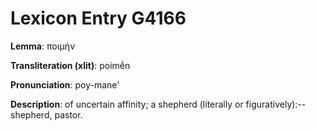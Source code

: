# Lexicon Entry G4166

**Lemma**: ποιμήν

**Transliteration (xlit)**: poimḗn

**Pronunciation**: poy-mane'

**Description**:
of uncertain affinity; a shepherd (literally or figuratively):--shepherd, pastor.
